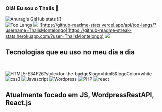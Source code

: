 ### Olá! Eu sou o Thalis 👋

![Anurag's GitHub stats](https://github-readme-stats.vercel.app/api?username=ThalisMontelongo&show_icons=true&theme=tokyonight) 
![]<a href="https://github.com/ThalisMontelongo/github-readme-stats"></a></a><br>
![Top Langs](https://github-readme-stats.vercel.app/api/top-langs/?username=ThalisMontelongo&hide)
![](https://github.com/ThalisMontelongo/github-readme-stats)
![https://github-readme-stats.vercel.app/api/top-langs/?username=ThalisMontelongo](https://github-readme-streak-stats.herokuapp.com/?user=ThalisMontelongo)
![](https://github-profile-trophy.vercel.app/?username=ThalisMontelongo)
<br>
## Tecnologias que eu uso no meu dia a dia 
<br>

![HTML5-E34F26?style=for-the-badge&logo=html5&logoColor=white](https://img.shields.io/badge/HTML5-E34F26?style=for-the-badge&logo=html5&logoColor=white)
![css3](https://img.shields.io/badge/CSS3-1572B6?style=for-the-badge&logo=css3&logoColor=white)
![Javascript](https://img.shields.io/badge/JavaScript-F7DF1E?style=for-the-badge&logo=javascript&logoColor=black)
![Wordpress](https://img.shields.io/badge/Wordpress-21759B?style=for-the-badge&logo=wordpress&logoColor=white)
![PHP](https://img.shields.io/badge/PHP-777BB4?style=for-the-badge&logo=php&logoColor=white)
![react](https://img.shields.io/badge/React-20232A?style=for-the-badge&logo=react&logoColor=61DAFB)


## Atualmente focado em JS, WordpressRestAPI, React.js 






